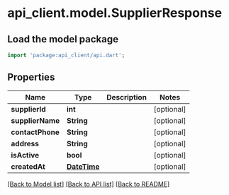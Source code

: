 # api_client.model.SupplierResponse

## Load the model package
```dart
import 'package:api_client/api.dart';
```

## Properties
Name | Type | Description | Notes
------------ | ------------- | ------------- | -------------
**supplierId** | **int** |  | [optional] 
**supplierName** | **String** |  | [optional] 
**contactPhone** | **String** |  | [optional] 
**address** | **String** |  | [optional] 
**isActive** | **bool** |  | [optional] 
**createdAt** | [**DateTime**](DateTime.md) |  | [optional] 

[[Back to Model list]](../README.md#documentation-for-models) [[Back to API list]](../README.md#documentation-for-api-endpoints) [[Back to README]](../README.md)


